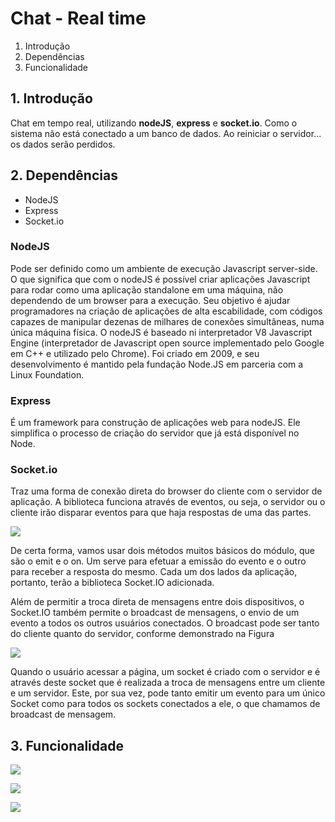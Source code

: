 # Chat - Real time

1. Introdução
2. Dependências
3. Funcionalidade


## 1. Introdução

Chat em tempo real, utilizando **nodeJS**, **express** e  **socket.io**. Como o sistema não está conectado a um banco de dados. Ao reiniciar o servidor... os dados serão perdidos.


## 2. Dependências

* NodeJS
* Express
* Socket.io

### NodeJS

Pode ser definido como um ambiente de execução Javascript server-side. O que significa que com o nodeJS é possível criar aplicações Javascript para rodar como uma aplicação standalone em uma máquina, não dependendo de um browser para a execução. Seu objetivo é ajudar programadores na criação de aplicações de alta escabilidade, com códigos capazes de manipular dezenas de milhares de conexões simultâneas, numa única máquina física. O nodeJS é baseado ni interpretador V8 Javascript Engine (interpretador de Javascript open source implementado pelo Google em C++ e utilizado pelo Chrome). Foi criado em 2009, e seu desenvolvimento é mantido pela fundação Node.JS em parceria com a Linux Foundation.


### Express

É um framework para construção de aplicações web para nodeJS. Ele simplifica o processo de criação do servidor que já está disponível no Node.


### Socket.io

Traz uma forma de conexão direta do browser do cliente com o servidor de aplicação. A biblioteca funciona através de eventos, ou seja, o servidor ou o cliente irão disparar eventos para que haja respostas de uma das partes.

  ![](https://arquivo.devmedia.com.br/REVISTAS/front_end/imagens/edicao9/4/1.png)

   De certa forma, vamos usar dois métodos muitos básicos do módulo, que são o emit e o on. Um serve para efetuar a emissão do evento e o outro para receber a resposta do mesmo. Cada um dos lados da aplicação, portanto, terão a biblioteca Socket.IO adicionada.

   Além de permitir a troca direta de mensagens entre dois dispositivos, o Socket.IO também permite o broadcast de mensagens, o envio de um evento a todos os outros usuários conectados. O broadcast pode ser tanto do cliente quanto do servidor, conforme demonstrado na Figura

   ![](https://arquivo.devmedia.com.br/REVISTAS/front_end/imagens/edicao9/4/2.png)

   Quando o usuário acessar a página, um socket é criado com o servidor e é através deste socket que é realizada a troca de mensagens entre um cliente e um servidor. Este, por sua vez, pode tanto emitir um evento para um único Socket como para todos os sockets conectados a ele, o que chamamos de broadcast de mensagem.



## 3. Funcionalidade


![](https://pbs.twimg.com/media/EBPyd6aXUAAeAAl?format=jpg&name=large)


![](https://pbs.twimg.com/media/EBPy6N7WkAMJaTj?format=png&name=900x900)


![](https://pbs.twimg.com/media/EBPyd6bWwAIGvKO?format=jpg&name=large)

